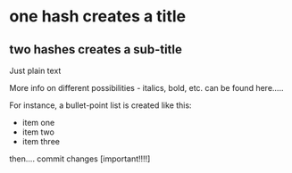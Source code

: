 # one hash creates a title

## two hashes creates a sub-title

Just plain text

More info on different possibilities - italics, bold, etc. can be found here.....

For instance, a bullet-point list is created like this:

* item one
* item two
* item three



then.... commit changes [important!!!!]
